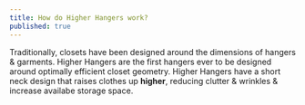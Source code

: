 ```yaml
---
title: How do Higher Hangers work?
published: true
---
```


Traditionally, closets have been designed around the dimensions of hangers & garments. Higher Hangers are the first hangers ever to be designed around optimally efficient closet geometry. Higher Hangers have a short neck design that raises clothes up <strong>higher</strong>, reducing clutter & wrinkles & increase availabe storage space. 
